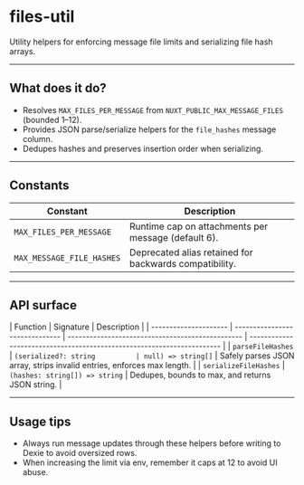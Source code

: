 # files-util

Utility helpers for enforcing message file limits and serializing file hash arrays.

---

## What does it do?

-   Resolves `MAX_FILES_PER_MESSAGE` from `NUXT_PUBLIC_MAX_MESSAGE_FILES` (bounded 1–12).
-   Provides JSON parse/serialize helpers for the `file_hashes` message column.
-   Dedupes hashes and preserves insertion order when serializing.

---

## Constants

| Constant                  | Description                                            |
| ------------------------- | ------------------------------------------------------ |
| `MAX_FILES_PER_MESSAGE`   | Runtime cap on attachments per message (default 6).    |
| `MAX_MESSAGE_FILE_HASHES` | Deprecated alias retained for backwards compatibility. |

---

## API surface

| Function              | Signature                      | Description                                      |
| --------------------- | ------------------------------ | ------------------------------------------------ | ---------------------------------------------------------------------- |
| `parseFileHashes`     | `(serialized?: string          | null) => string[]`                               | Safely parses JSON array, strips invalid entries, enforces max length. |
| `serializeFileHashes` | `(hashes: string[]) => string` | Dedupes, bounds to max, and returns JSON string. |

---

## Usage tips

-   Always run message updates through these helpers before writing to Dexie to avoid oversized rows.
-   When increasing the limit via env, remember it caps at 12 to avoid UI abuse.
